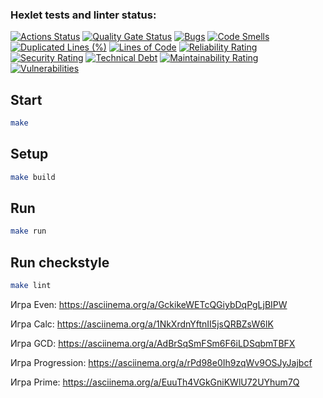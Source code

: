 ### Hexlet tests and linter status:
[![Actions Status](https://github.com/sleepyz7z/java-project-61/actions/workflows/hexlet-check.yml/badge.svg)](https://github.com/sleepyz7z/java-project-61/actions)
[![Quality Gate Status](https://sonarcloud.io/api/project_badges/measure?project=sleepyz7z_java-project-61&metric=alert_status)](https://sonarcloud.io/summary/new_code?id=sleepyz7z_java-project-61)
[![Bugs](https://sonarcloud.io/api/project_badges/measure?project=sleepyz7z_java-project-61&metric=bugs)](https://sonarcloud.io/summary/new_code?id=sleepyz7z_java-project-61)
[![Code Smells](https://sonarcloud.io/api/project_badges/measure?project=sleepyz7z_java-project-61&metric=code_smells)](https://sonarcloud.io/summary/new_code?id=sleepyz7z_java-project-61)
[![Duplicated Lines (%)](https://sonarcloud.io/api/project_badges/measure?project=sleepyz7z_java-project-61&metric=duplicated_lines_density)](https://sonarcloud.io/summary/new_code?id=sleepyz7z_java-project-61)
[![Lines of Code](https://sonarcloud.io/api/project_badges/measure?project=sleepyz7z_java-project-61&metric=ncloc)](https://sonarcloud.io/summary/new_code?id=sleepyz7z_java-project-61)
[![Reliability Rating](https://sonarcloud.io/api/project_badges/measure?project=sleepyz7z_java-project-61&metric=reliability_rating)](https://sonarcloud.io/summary/new_code?id=sleepyz7z_java-project-61)
[![Security Rating](https://sonarcloud.io/api/project_badges/measure?project=sleepyz7z_java-project-61&metric=security_rating)](https://sonarcloud.io/summary/new_code?id=sleepyz7z_java-project-61)
[![Technical Debt](https://sonarcloud.io/api/project_badges/measure?project=sleepyz7z_java-project-61&metric=sqale_index)](https://sonarcloud.io/summary/new_code?id=sleepyz7z_java-project-61)
[![Maintainability Rating](https://sonarcloud.io/api/project_badges/measure?project=sleepyz7z_java-project-61&metric=sqale_rating)](https://sonarcloud.io/summary/new_code?id=sleepyz7z_java-project-61)
[![Vulnerabilities](https://sonarcloud.io/api/project_badges/measure?project=sleepyz7z_java-project-61&metric=vulnerabilities)](https://sonarcloud.io/summary/new_code?id=sleepyz7z_java-project-61)

## Start

```bash
make
```

## Setup

```bash
make build
```

## Run

```bash
make run
```

## Run checkstyle

```bash
make lint
```

Игра Even:
https://asciinema.org/a/GckikeWETcQGiybDqPgLjBIPW

Игра Calc:
https://asciinema.org/a/1NkXrdnYftnII5jsQRBZsW6lK

Игра GCD:
https://asciinema.org/a/AdBrSqSmFSm6F6iLDSqbmTBFX

Игра Progression:
https://asciinema.org/a/rPd98e0Ih9zqWv9OSJyJajbcf

Игра Prime:
https://asciinema.org/a/EuuTh4VGkGniKWlU72UYhum7Q

